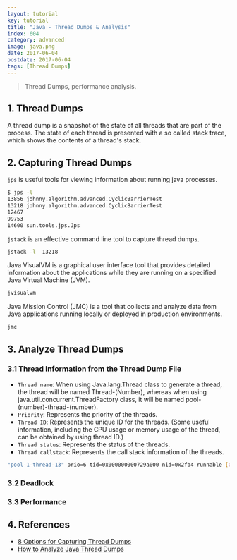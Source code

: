 ```yaml
---
layout: tutorial
key: tutorial
title: "Java - Thread Dumps & Analysis"
index: 604
category: advanced
image: java.png
date: 2017-06-04
postdate: 2017-06-04
tags: [Thread Dumps]
---
```


> Thread Dumps, performance analysis.

## 1. Thread Dumps
A thread dump is a snapshot of the state of all threads that are part of the process. The state of each thread is presented with a so called stack trace, which shows the contents of a thread's stack.

## 2. Capturing Thread Dumps
`jps` is useful tools for viewing information about running java processes.
```sh
$ jps -l
13856 johnny.algorithm.advanced.CyclicBarrierTest
13218 johnny.algorithm.advanced.CyclicBarrierTest
12467
99753
14600 sun.tools.jps.Jps
```
`jstack` is an effective command line tool to capture thread dumps.
```sh
jstack -l  13218
```
Java VisualVM is a graphical user interface tool that provides detailed information about the applications while they are running on a specified Java Virtual Machine (JVM).
```sh
jvisualvm
```
Java Mission Control (JMC) is a tool that collects and analyze data from Java applications running locally or deployed in production environments.
```sh
jmc
```

## 3. Analyze Thread Dumps
### 3.1 Thread Information from the Thread Dump File
* `Thread name`: When using Java.lang.Thread class to generate a thread, the thread will be named Thread-(Number), whereas when using java.util.concurrent.ThreadFactory class, it will be named pool-(number)-thread-(number).
* `Priority`: Represents the priority of the threads.
* `Thread ID`: Represents the unique ID for the threads. (Some useful information, including the CPU usage or memory usage of the thread, can be obtained by using thread ID.)
* `Thread status`: Represents the status of the threads.
* `Thread callstack`: Represents the call stack information of the threads.

```sh
"pool-1-thread-13" prio=6 tid=0x000000000729a000 nid=0x2fb4 runnable [0x0000000007f0f000] java.lang.Thread.State: RUNNABLE
```
### 3.2 Deadlock

### 3.3 Performance

## 4. References
* [8 Options for Capturing Thread Dumps](https://dzone.com/articles/how-to-take-thread-dumps-7-options)
* [How to Analyze Java Thread Dumps](https://dzone.com/articles/how-analyze-java-thread-dumps)
